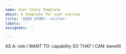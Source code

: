 ```yaml
---
name: User Story Template
about: A template for user stories
title: 'USER STORY: <title>'
labels: ''
assignees: ''

---
```


AS A: role
I WANT TO: capability
SO THAT I CAN: benefit
